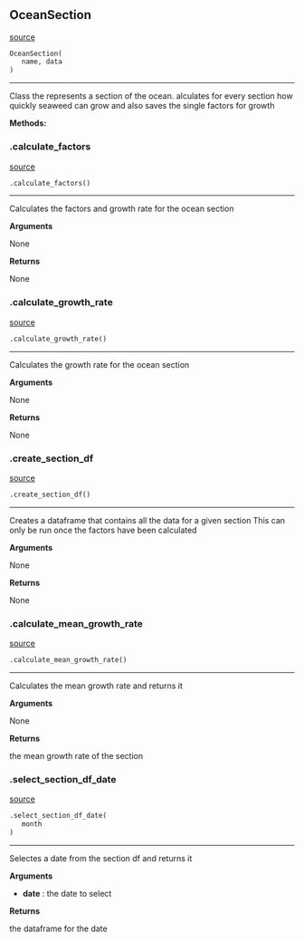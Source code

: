 #


## OceanSection
[source](https://github.com/allfed/Seaweed-Growth-Model/blob/master/src/model/ocean_section.py/#L11)
```python 
OceanSection(
   name, data
)
```


---
Class the represents a section of the ocean.
alculates for every section how quickly seaweed can grow
and also saves the single factors for growth


**Methods:**


### .calculate_factors
[source](https://github.com/allfed/Seaweed-Growth-Model/blob/master/src/model/ocean_section.py/#L40)
```python
.calculate_factors()
```

---
Calculates the factors and growth rate for the ocean section

**Arguments**

None

**Returns**

None

### .calculate_growth_rate
[source](https://github.com/allfed/Seaweed-Growth-Model/blob/master/src/model/ocean_section.py/#L60)
```python
.calculate_growth_rate()
```

---
Calculates the growth rate for the ocean section

**Arguments**

None

**Returns**

None

### .create_section_df
[source](https://github.com/allfed/Seaweed-Growth-Model/blob/master/src/model/ocean_section.py/#L76)
```python
.create_section_df()
```

---
Creates a dataframe that contains all the data for a given section
This can only be run once the factors have been calculated

**Arguments**

None

**Returns**

None

### .calculate_mean_growth_rate
[source](https://github.com/allfed/Seaweed-Growth-Model/blob/master/src/model/ocean_section.py/#L118)
```python
.calculate_mean_growth_rate()
```

---
Calculates the mean growth rate and returns it

**Arguments**

None

**Returns**

the mean growth rate of the section

### .select_section_df_date
[source](https://github.com/allfed/Seaweed-Growth-Model/blob/master/src/model/ocean_section.py/#L131)
```python
.select_section_df_date(
   month
)
```

---
Selectes a date from the section df and returns it

**Arguments**

* **date**  : the date to select


**Returns**

the dataframe for the date
